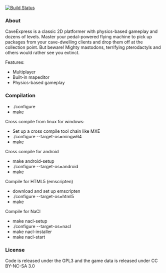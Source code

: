 [![Build Status](https://travis-ci.org/mgerhardy/caveexpress.svg?branch=master)](https://travis-ci.org/mgerhardy/caveexpress)

### About
CaveExpress is a classic 2D platformer with physics-based gameplay
and dozens of levels. Master your pedal-powered flying machine to
pick up packages from your cave-dwelling clients and drop them off
at the collection point. But beware! Mighty mastodons, terrifying
pterodactyls and others would rather see you extinct.

Features:
* Multiplayer
* Built-in mapeditor
* Physics-based gameplay

### Compilation
* ./configure
* make

Cross compile from linux for windows:
* Set up a cross compile tool chain like MXE
* ./configure --target-os=mingw64
* make

Cross compile for android
* make android-setup
* ./configure --target-os=android
* make

Compile for HTML5 (emscripten)
* download and set up emscripten
* ./configure --target-os=html5
* make

Compile for NaCl
* make nacl-setup
* ./configure --target-os=nacl
* make nacl-installer
* make nacl-start

### License
Code is released under the GPL3 and the game data is released
under CC BY-NC-SA 3.0
